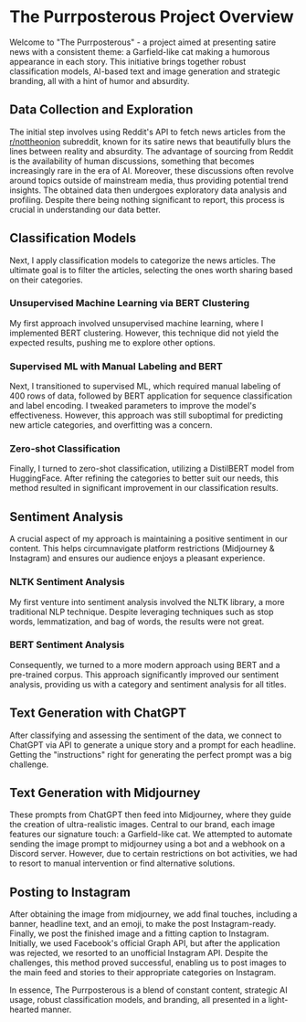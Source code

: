 # The Purrposterous Project Overview

Welcome to "The Purrposterous" - a project aimed at presenting satire news with a consistent theme: a Garfield-like cat making a humorous appearance in each story. This initiative brings together robust classification models, AI-based text and image generation and strategic branding, all with a hint of humor and absurdity.

## Data Collection and Exploration

The initial step involves using Reddit's API to fetch news articles from the [r/nottheonion](https://www.reddit.com/r/nottheonion/) subreddit, known for its satire news that beautifully blurs the lines between reality and absurdity. The advantage of sourcing from Reddit is the availability of human discussions, something that becomes increasingly rare in the era of AI. Moreover, these discussions often revolve around topics outside of mainstream media, thus providing potential trend insights. 
The obtained data then undergoes exploratory data analysis and profiling. Despite there being nothing significant to report, this process is crucial in understanding our data better.

## Classification Models

Next, I apply classification models to categorize the news articles. The ultimate goal is to filter the articles, selecting the ones worth sharing based on their categories.

### Unsupervised Machine Learning via BERT Clustering

My first approach involved unsupervised machine learning, where I implemented BERT clustering. However, this technique did not yield the expected results, pushing me to explore other options.

### Supervised ML with Manual Labeling and BERT

Next, I transitioned to supervised ML, which required manual labeling of 400 rows of data, followed by BERT application for sequence classification and label encoding. I tweaked parameters to improve the model's effectiveness. However, this approach was still suboptimal for predicting new article categories, and overfitting was a concern.

### Zero-shot Classification

Finally, I turned to zero-shot classification, utilizing a DistilBERT model from HuggingFace. After refining the categories to better suit our needs, this method resulted in significant improvement in our classification results.

## Sentiment Analysis

A crucial aspect of my approach is maintaining a positive sentiment in our content. This helps circumnavigate platform restrictions (Midjourney & Instagram) and ensures our audience enjoys a pleasant experience.

### NLTK Sentiment Analysis

My first venture into sentiment analysis involved the NLTK library, a more traditional NLP technique. Despite leveraging techniques such as stop words, lemmatization, and bag of words, the results were not great.

### BERT Sentiment Analysis

Consequently, we turned to a more modern approach using BERT and a pre-trained corpus. This approach significantly improved our sentiment analysis, providing us with a category and sentiment analysis for all titles.

## Text Generation with ChatGPT 

After classifying and assessing the sentiment of the data, we connect to ChatGPT via API to generate a unique story and a prompt for each headline. Getting the "instructions" right for generating the perfect prompt was a big challenge. 

## Text Generation with Midjourney

These prompts from ChatGPT then feed into Midjourney, where they guide the creation of ultra-realistic images. Central to our brand, each image features our signature touch: a Garfield-like cat. 
We attempted to automate sending the image prompt to midjourney using a bot and a webhook on a Discord server. However, due to certain restrictions on bot activities, we had to resort to manual intervention or find alternative solutions.

## Posting to Instagram

After obtaining the image from midjourney, we add final touches, including a banner, headline text, and an emoji, to make the post Instagram-ready.
Finally, we post the finished image and a fitting caption to Instagram. Initially, we used Facebook's official Graph API, but after the application was rejected, we resorted to an unofficial Instagram API. Despite the challenges, this method proved successful, enabling us to post images to the main feed and stories to their appropriate categories on Instagram.

In essence, The Purrposterous is a blend of constant content, strategic AI usage, robust classification models, and branding, all presented in a light-hearted manner. 